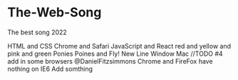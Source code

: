 # The-Web-Song
The best song 2022

HTML and CSS
Chrome and Safari
JavaScript and React
red and yellow and pink and green
Ponies Poines and Fly!
New Line
Window Mac 
//TODO #4 add in some browsers @DanielFitzsimmons
Chrome and FireFox have nothing on IE6
Add somthing
